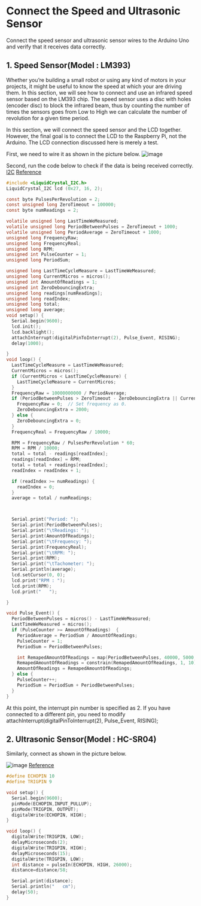# Connect the Speed and Ultrasonic Sensor
Connect the speed sensor and ultrasonic sensor wires to the Arduino Uno and verify that it receives data correctly.


## 1. Speed Sensor(Model : LM393)
Whether you’re building a small robot or using any kind of motors in your projects, it might be useful to know the speed at which your are driving them.
In this section, we will see how to connect and use an infrared speed sensor based on the LM393 chip.
The speed sensor uses a disc with holes (encoder disc) to block the infrared beam, thus by counting the number of times the sensors goes from Low to High we can calculate the number of revolution for a given time period.

In this section, we will connect the speed sensor and the LCD together. However, the final goal is to connect the LCD to the Raspberry Pi, not the Arduino. The LCD connection discussed here is merely a test.

First, we need to wire it as shown in the picture below.
![image](https://github.com/K0Dahyun/Project-2/assets/119277948/21710b9f-f7cd-4fee-ba04-134a9d7eacd3)


Second, run the code below to check if the data is being received correctly.
[l2C](https://drive.google.com/file/d/15-vg0hSKDJ9EafxvWnjkg-o3WERHccBx/view?usp=sharing)
[Reference](https://srituhobby.com/ir-infrared-speed-sensor-with-arduino-how-does-work-ir-speed-sensor/?utm_content=cmp-true)

```c
#include <LiquidCrystal_I2C.h>
LiquidCrystal_I2C lcd (0x27, 16, 2);

const byte PulsesPerRevolution = 2;
const unsigned long ZeroTimeout = 100000;
const byte numReadings = 2;

volatile unsigned long LastTimeWeMeasured;
volatile unsigned long PeriodBetweenPulses = ZeroTimeout + 1000;
volatile unsigned long PeriodAverage = ZeroTimeout + 1000;
unsigned long FrequencyRaw;
unsigned long FrequencyReal;
unsigned long RPM;
unsigned int PulseCounter = 1;
unsigned long PeriodSum;

unsigned long LastTimeCycleMeasure = LastTimeWeMeasured;
unsigned long CurrentMicros = micros();
unsigned int AmountOfReadings = 1;
unsigned int ZeroDebouncingExtra;
unsigned long readings[numReadings];
unsigned long readIndex;  
unsigned long total; 
unsigned long average;
void setup() {
  Serial.begin(9600);
  lcd.init();
  lcd.backlight();
  attachInterrupt(digitalPinToInterrupt(2), Pulse_Event, RISING);
  delay(1000);

}
void loop() {
  LastTimeCycleMeasure = LastTimeWeMeasured;
  CurrentMicros = micros();
  if (CurrentMicros < LastTimeCycleMeasure) {
    LastTimeCycleMeasure = CurrentMicros;
  }
  FrequencyRaw = 10000000000 / PeriodAverage;
  if (PeriodBetweenPulses > ZeroTimeout - ZeroDebouncingExtra || CurrentMicros - LastTimeCycleMeasure > ZeroTimeout - ZeroDebouncingExtra) {
    FrequencyRaw = 0;  // Set frequency as 0.
    ZeroDebouncingExtra = 2000;
  } else {
    ZeroDebouncingExtra = 0;
  }
  FrequencyReal = FrequencyRaw / 10000;

  RPM = FrequencyRaw / PulsesPerRevolution * 60;
  RPM = RPM / 10000;
  total = total - readings[readIndex];
  readings[readIndex] = RPM;
  total = total + readings[readIndex];
  readIndex = readIndex + 1;

  if (readIndex >= numReadings) {
    readIndex = 0;
  }
  average = total / numReadings;



  Serial.print("Period: ");
  Serial.print(PeriodBetweenPulses);
  Serial.print("\tReadings: ");
  Serial.print(AmountOfReadings);
  Serial.print("\tFrequency: ");
  Serial.print(FrequencyReal);
  Serial.print("\tRPM: ");
  Serial.print(RPM);
  Serial.print("\tTachometer: ");
  Serial.println(average);
  lcd.setCursor(0, 0);
  lcd.print("RPM : ");
  lcd.print(RPM);
  lcd.print("   ");

}

void Pulse_Event() {
  PeriodBetweenPulses = micros() - LastTimeWeMeasured;
  LastTimeWeMeasured = micros();
  if (PulseCounter >= AmountOfReadings)  {
    PeriodAverage = PeriodSum / AmountOfReadings;
    PulseCounter = 1;
    PeriodSum = PeriodBetweenPulses;

    int RemapedAmountOfReadings = map(PeriodBetweenPulses, 40000, 5000, 1, 10);
    RemapedAmountOfReadings = constrain(RemapedAmountOfReadings, 1, 10);
    AmountOfReadings = RemapedAmountOfReadings;
  } else {
    PulseCounter++;
    PeriodSum = PeriodSum + PeriodBetweenPulses;
  }
}
```

At this point, the interrupt pin number is specified as 2. If you have connected to a different pin, you need to modify attachInterrupt(digitalPinToInterrupt(2), Pulse_Event, RISING);


## 2. Ultrasonic Sensor(Model : HC-SR04)
Similarly, connect as shown in the picture below.

![image](https://github.com/K0Dahyun/Project-2/assets/119277948/c2f3eb9b-9ecf-47c3-a7be-74f8253c4b4b)
[Reference](https://www.brainy-bits.com/post/using-the-hc-sr04-ultrasonic-range-sensor-with-an-arduino)

```c
#define ECHOPIN 10
#define TRIGPIN 9

void setup() {
  Serial.begin(9600);
  pinMode(ECHOPIN,INPUT_PULLUP);
  pinMode(TRIGPIN, OUTPUT);
  digitalWrite(ECHOPIN, HIGH);
}

void loop() {
  digitalWrite(TRIGPIN, LOW);
  delayMicroseconds(2);
  digitalWrite(TRIGPIN, HIGH);
  delayMicroseconds(15);
  digitalWrite(TRIGPIN, LOW);
  int distance = pulseIn(ECHOPIN, HIGH, 26000);
  distance=distance/58;

  Serial.print(distance);
  Serial.println("   cm");
  delay(50);
}
```

